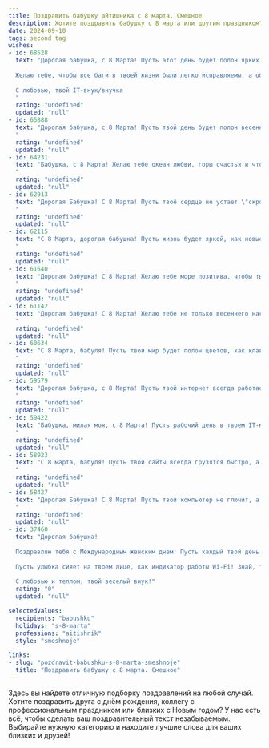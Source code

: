 ```yaml
---
title: Поздравить бабушку айтишника с 8 марта. Смешное
description: Хотите поздравить бабушку с 8 марта или другим праздником? Наш ИИ создаст незабываемое поздравление, а вы обязательно выделитесь среди других.  
date: 2024-09-10
tags: second tag
wishes:
- id: 68528
  text: "Дорогая бабушка, с 8 Марта! Пусть этот день будет полон ярких эмоций, как строчки кода в твоем любимом языке программирования! 😉
  
  Желаю тебе, чтобы все баги в твоей жизни были легко исправляемы, а обновления приносили только радость!
  
  С любовью, твой IT-внук/внучка
  "
  rating: "undefined"
  updated: "null"
- id: 65888
  text: "Дорогая бабушка, с 8 Марта! Пусть твой день будет полон весенних цветов, а не багов!
  "
  rating: "undefined"
  updated: "null"
- id: 64231
  text: "Бабушка, с 8 Марта! Желаю тебе океан любви, горы счастья и чтобы все твои любимые сайты работали без сбоев и ошибок. 😉
  "
  rating: "undefined"
  updated: "null"
- id: 62913
  text: "Дорогая Бабушка! С 8 Марта! Пусть твоё сердце не устает \"скроллить\" по страницам счастья, клацанье посуды звучит как мелодичная клавиатура, а \"баги\" в твоей жизни исправляются одним нажатием \"Alt + F4\"!  😉
  "
  rating: "undefined"
  updated: "null"
- id: 62115
  text: "С 8 Марта, дорогая бабушка! Пусть жизнь будет яркой, как новые алгоритмы, а настроение стабильным, как высокоскоростной интернет.  🎉👩‍💻
  "
  rating: "undefined"
  updated: "null"
- id: 61640
  text: "Дорогая бабушка! С 8 Марта! Желаю тебе море позитива, чтобы ты всегда была в тренде, как последняя модель айфона, а не тормозила как интернет в деревне. Пусть твои внуки всегда радуют тебя своими достижениями, даже если это просто успешная загрузка новой игры! 🎉
  "
  rating: "undefined"
  updated: "null"
- id: 61142
  text: "Дорогая бабушка! С 8 Марта! Желаю тебе не только весеннего настроения, но и чтобы твой любимая внук (внучка) наконец-то починил тебе Wi-Fi! 😉
  "
  rating: "undefined"
  updated: "null"
- id: 60634
  text: "С 8 Марта, бабуля! Пусть твой мир будет полон цветов, как клавиатура айтшника — знаками, а жизнь — как алгоритм — оптимизирована для максимального удовольствия и счастья! 😉💐
  "
  rating: "undefined"
  updated: "null"
- id: 59579
  text: "Дорогая бабушка, с 8 Марта! Пусть твой интернет всегда работает безупречно, а внуки не загружают твой телефон бесконечными запросами на помощь с домашкой по информатике 😉
  "
  rating: "undefined"
  updated: "null"
- id: 59422
  text: "Бабушка, милая моя, с 8 Марта! Пусть рабочий день в твоем IT-мире будет не таким напряженным, как поиск багов в коде, и пусть твой онлайн-мир будет полон ярких событий, как новый релиз крутой игры! 😄
  "
  rating: "undefined"
  updated: "null"
- id: 58923
  text: "С 8 марта, бабуля! Пусть твои сайты всегда грузятся быстро, а программы работают без багов! 😉🎂
  "
  rating: "undefined"
  updated: "null"
- id: 58427
  text: "Дорогая Бабушка! С 8 Марта! Пусть твой компьютер не глючит, а интернет летает как реактивный самолет! 😉  Желаю тебе море позитива, крепкого здоровья и чтобы все твои любимые сайты были доступны без VPN! 🥳
  "
  rating: "undefined"
  updated: "null"
- id: 37460
  text: "Дорогая бабушка!
  
  Поздравляю тебя с Международным женским днем! Пусть каждый твой день будет как обновление системы — взрывом радости и без ошибок! Желаю, чтобы твоя жизнь была заполнена яркими моментами, как хранилище с любимыми фотографиями, а трудности уходили в прошлое, как ненужные коды!
  
  Пусть улыбка сияет на твоем лице, как индикатор работы Wi-Fi! Знай, ты — наш самый главный айтишник, чье тепло и мудрость помогают нам справляться с любыми «системными сбоями»!
  
  С любовью и теплом, твой веселый внук!"
  rating: "0"
  updated: "null"

selectedValues:
  recipients: "babushku"
  holidays: "s-8-marta"
  professions: "aitishnik"
  style: "smeshnoje"

links:
- slug: "pozdravit-babushku-s-8-marta-smeshnoje"
  title: "Поздравить бабушку с 8 марта. Смешное"
---
```


Здесь вы найдете отличную подборку поздравлений на любой случай. 
Хотите поздравить друга с днём рождения, коллегу с профессиональным праздником или близких с Новым годом? У нас есть всё, чтобы сделать ваш поздравительный текст незабываемым. Выбирайте нужную категорию и находите лучшие слова для ваших близких и друзей!
